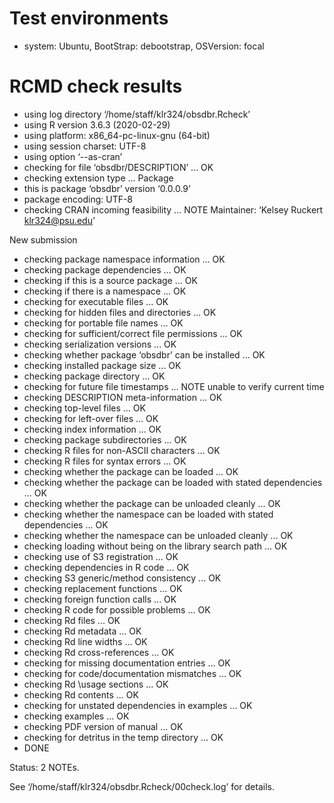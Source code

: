 # Test environments
* system: Ubuntu, BootStrap: debootstrap, OSVersion: focal

# RCMD check results
* using log directory ‘/home/staff/klr324/obsdbr.Rcheck’
* using R version 3.6.3 (2020-02-29)
* using platform: x86_64-pc-linux-gnu (64-bit)
* using session charset: UTF-8
* using option ‘--as-cran’
* checking for file ‘obsdbr/DESCRIPTION’ ... OK
* checking extension type ... Package
* this is package ‘obsdbr’ version ‘0.0.0.9’
* package encoding: UTF-8
* checking CRAN incoming feasibility ... NOTE
Maintainer: ‘Kelsey Ruckert <klr324@psu.edu>’

New submission

* checking package namespace information ... OK
* checking package dependencies ... OK
* checking if this is a source package ... OK
* checking if there is a namespace ... OK
* checking for executable files ... OK
* checking for hidden files and directories ... OK
* checking for portable file names ... OK
* checking for sufficient/correct file permissions ... OK
* checking serialization versions ... OK
* checking whether package ‘obsdbr’ can be installed ... OK
* checking installed package size ... OK
* checking package directory ... OK
* checking for future file timestamps ... NOTE
unable to verify current time
* checking DESCRIPTION meta-information ... OK
* checking top-level files ... OK
* checking for left-over files ... OK
* checking index information ... OK
* checking package subdirectories ... OK
* checking R files for non-ASCII characters ... OK
* checking R files for syntax errors ... OK
* checking whether the package can be loaded ... OK
* checking whether the package can be loaded with stated dependencies ... OK
* checking whether the package can be unloaded cleanly ... OK
* checking whether the namespace can be loaded with stated dependencies ... OK
* checking whether the namespace can be unloaded cleanly ... OK
* checking loading without being on the library search path ... OK
* checking use of S3 registration ... OK
* checking dependencies in R code ... OK
* checking S3 generic/method consistency ... OK
* checking replacement functions ... OK
* checking foreign function calls ... OK
* checking R code for possible problems ... OK
* checking Rd files ... OK
* checking Rd metadata ... OK
* checking Rd line widths ... OK
* checking Rd cross-references ... OK
* checking for missing documentation entries ... OK
* checking for code/documentation mismatches ... OK
* checking Rd \usage sections ... OK
* checking Rd contents ... OK
* checking for unstated dependencies in examples ... OK
* checking examples ... OK
* checking PDF version of manual ... OK
* checking for detritus in the temp directory ... OK
* DONE

Status: 2 NOTEs.

See
  ‘/home/staff/klr324/obsdbr.Rcheck/00check.log’
for details.